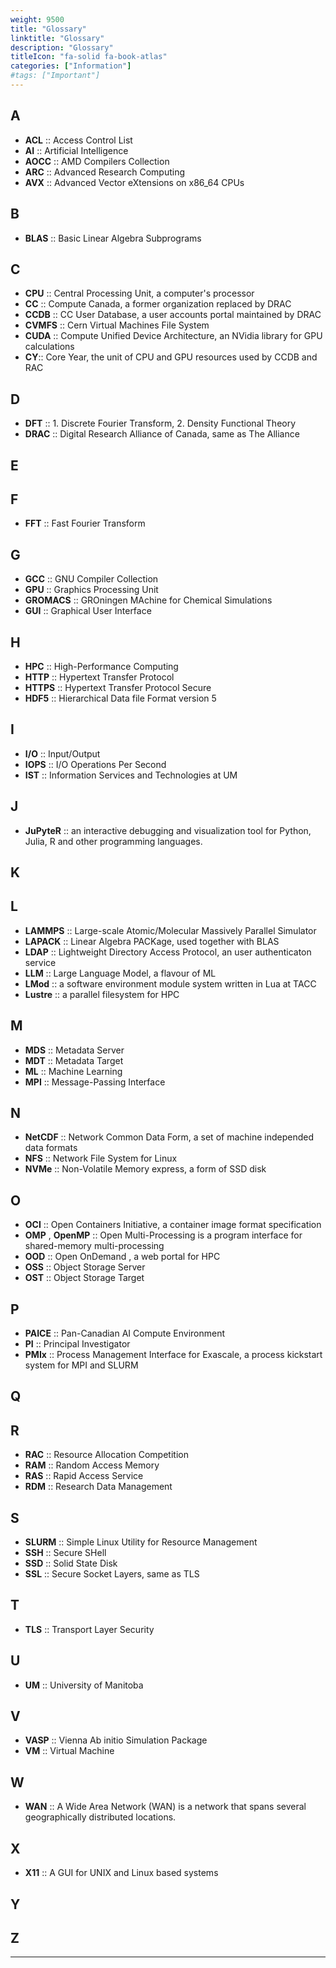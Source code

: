 ```yaml
---
weight: 9500
title: "Glossary"
linktitle: "Glossary"
description: "Glossary"
titleIcon: "fa-solid fa-book-atlas"
categories: ["Information"]
#tags: ["Important"]
---
```


## A

* __ACL__ :: Access Control List
* __AI__ :: Artificial Intelligence
* __AOCC__ :: AMD Compilers Collection
* __ARC__ :: Advanced Research Computing
* __AVX__ :: Advanced Vector eXtensions on x86_64 CPUs

## B

* __BLAS__ :: Basic Linear Algebra Subprograms

## C

* __CPU__ :: Central Processing Unit, a computer's processor
* __CC__ :: Compute Canada, a former organization replaced by DRAC
* __CCDB__ :: CC User Database, a user accounts portal maintained by DRAC
* __CVMFS__ :: Cern Virtual Machines File System
* __CUDA__ :: Compute Unified Device Architecture, an NVidia library for GPU calculations
* __CY__:: Core Year, the unit of CPU and GPU resources used by CCDB and RAC

## D

* __DFT__ :: 1. Discrete Fourier Transform, 2. Density Functional Theory
* __DRAC__ :: Digital Research Alliance of Canada, same as The Alliance

## E

## F

* __FFT__ :: Fast Fourier Transform

## G

* __GCC__ :: GNU Compiler Collection
* __GPU__ :: Graphics Processing Unit
* __GROMACS__ :: GROningen MAchine for Chemical Simulations
* __GUI__ :: Graphical User Interface

## H

* __HPC__ :: High-Performance Computing
* __HTTP__ :: Hypertext Transfer Protocol
* __HTTPS__ :: Hypertext Transfer Protocol Secure
* __HDF5__ :: Hierarchical Data file Format version 5

## I

* __I/O__ :: Input/Output
* __IOPS__ :: I/O Operations Per Second
* __IST__ :: Information Services and Technologies at UM

## J

* __JuPyteR__ :: an interactive debugging and visualization tool for Python, Julia, R and other programming languages. 

## K

## L

* __LAMMPS__ :: Large-scale Atomic/Molecular Massively Parallel Simulator
* __LAPACK__ :: Linear Algebra PACKage, used together with BLAS
* __LDAP__ :: Lightweight Directory Access Protocol, an user authenticaton service
* __LLM__ :: Large Language Model, a flavour of ML
* __LMod__ :: a software environment module system written in Lua at TACC
* __Lustre__ :: a parallel filesystem for HPC 

## M

* __MDS__ :: Metadata Server
* __MDT__ :: Metadata Target
* __ML__ :: Machine Learning
* __MPI__ :: Message-Passing Interface

## N

* __NetCDF__ :: Network Common Data Form, a set of machine independed data formats
* __NFS__ :: Network File System for Linux
* __NVMe__ :: Non-Volatile Memory express, a form of SSD disk

## O

* __OCI__ :: Open Containers Initiative, a container image format specification
* __OMP__ , __OpenMP__ :: Open Multi-Processing is a program interface for shared-memory multi-processing
* __OOD__ :: Open OnDemand , a web portal for HPC
* __OSS__ :: Object Storage Server
* __OST__ :: Object Storage Target

## P

* __PAICE__ :: Pan-Canadian AI Compute Environment
* __PI__ :: Principal Investigator
* __PMIx__ :: Process Management Interface for Exascale, a process kickstart system for MPI and SLURM

## Q

## R

* __RAC__ :: Resource Allocation Competition 
* __RAM__ :: Random Access Memory
* __RAS__ :: Rapid Access Service 
* __RDM__ :: Research Data Management

## S

* __SLURM__ :: Simple Linux Utility for Resource Management
* __SSH__ :: Secure SHell
* __SSD__ :: Solid State Disk
* __SSL__ :: Secure Socket Layers, same as TLS

## T

* __TLS__ :: Transport Layer Security

## U

* __UM__ :: University of Manitoba

## V

* __VASP__ :: Vienna Ab initio Simulation Package
* __VM__ :: Virtual Machine

## W

* __WAN__ :: A Wide Area Network (WAN) is a network that spans several geographically distributed locations.

## X

* __X11__ :: A GUI for UNIX and Linux based systems

## Y

## Z

---

<!-- Changes and update:
* Last revision: Aug 28, 2024.
-->
